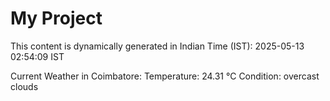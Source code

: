 # My Project

This content is dynamically generated in Indian Time (IST): 2025-05-13 02:54:09 IST


Current Weather in Coimbatore:
Temperature: 24.31 °C
Condition: overcast clouds
